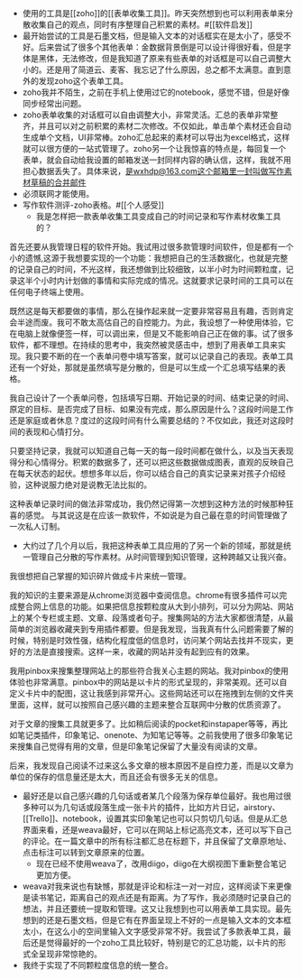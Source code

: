 - 使用的工具是[[zoho]]的[[表单收集工具]]。昨天突然想到也可以利用表单来分散收集自己的观点，同时有序整理自己积累的素材。#[[软件启发]]
- 最开始尝试的工具是石墨文档，但是输入文本的对话框实在是太小了，感受不好。后来尝试了很多个其他表单：金数据背景倒是可以设计得很好看，但是字体是黑体，无法修改，但是我知道了原来有些表单的对话框是可以自己调整大小的。还是用了简道云、麦客、我忘记了什么原因，总之都不太满意。直到意外的发现zoho这个表单工具。
- zoho我并不陌生，之前在手机上使用过它的notebook，感觉不错，但是好像同步经常出问题。
- zoho表单收集的对话框可以自由调整大小，非常灵活。汇总的表单非常整齐，并且可以对之前积累的素材二次修改。不仅如此，单击单个素材还会自动生成单个文档，UI非常棒。zoho汇总起来的素材可以导出为excel格式，这样就可以很方便的一站式管理了。zoho另一个让我惊喜的特点是，每回复一个表单，就会自动给我设置的邮箱发送一封同样内容的确认信，这样，我就不用担心数据丢失了。具体来说，是wxhdp@163.com这个邮箱里一封叫做写作素材草稿的合并邮件
- 必须联网才能使用。
- 写作软件测评-zoho表格。#[[个人感受]]
    - 我是怎样把一款表单收集工具变成自己的时间记录和写作素材收集工具的？

首先还要从我管理日程的软件开始。我试用过很多款管理时间软件，但是都有一个小的遗憾,这源于我想要实现的一个功能：我想把自己的生活数据化，也就是完整的记录自己的时间，不光这样，我还想做到比较细致，以半小时为时间颗粒度，记录这半个小时内计划做的事情和实际完成的情况。这就要求记录时间的工具可以在任何电子终端上使用。

既然这是每天都要做的事情，那么在操作起来就一定要非常容易且有趣，否则肯定会半途而废。我可不敢太高估自己的自控能力。为此，我设想了一种使用体验，它在电脑上就像便签一样，可以调出来，但是又不能影响自己正在做的事。试了很多软件，都不理想。在持续的思考中，我突然被灵感击中，想到了用表单工具来实现。我只要不断的在一个表单问卷中填写答案，就可以记录自己的表现。表单工具还有一个好处，那就是虽然填写是分散的，但是可以生成一个汇总填写结果的表格。

我自己设计了一个表单问卷，包括填写日期、开始记录的时间、结束记录的时间、原定的目标、是否完成了目标、如果没有完成，那么原因是什么？这段时间是工作还是家庭或者休息？度过的这段时间有什么需要总结的？不仅如此，我还对这段时间的表现和心情打分。

只要坚持记录，我就可以知道自己每一天的每一段时间都在做什么，以及当天表现得分和心情得分。积累的数据多了，还可以把这些数据做成图表，直观的反映自己在每天状态的起伏。想想多年以后，你可以结合自己的真实记录来对孩子介绍经验，这种说服力绝对是说教无法比拟的。

这种表单记录时间的做法非常成功，我仍然记得第一次想到这种方法的时候那种狂喜的感觉。 与其说这是在应该一款软件，不如说是为自己最在意的时间管理做了一次私人订制。
- 大约过了几个月以后，我把这种表单工具应用的了另一个新的领域，那就是统一管理自己分散的写作素材。从时间管理到知识管理，这种跨越又让我兴奋。

我很想把自己掌握的知识碎片做成卡片来统一管理。

我的知识的主要来源是从chrome浏览器中查阅信息。chrome有很多插件可以完成整合网上信息的功能。如果把信息按颗粒度从大到小排列，可以分为网站、网站上的某个专栏或主题、文章、段落或者句子。搜集网站的方法大家都很清楚，从最简单的浏览器收藏夹到专用插件都要。但是我发现，当我真有什么问题需要了解的时候，特别是时效性强，结构化程度低的信息时，访问某个网站去找并不现实，更好的方法是直接搜索。这样一来，收藏的网站并没有起到应有的效果。

我用pinbox来搜集整理网站上的那些符合我关心主题的网站。我对pinbox的使用体验也非常满意。pinbox中的网站是以卡片的形式呈现的，非常美观。还可以自定义卡片中的配图，这让我感到非常开心。这些网站还可以在拖拽到左侧的文件夹里面，这样，就可以按照自己感兴趣的主题来整合互联网中分散的优质资源了。

对于文章的搜集工具就更多了。比如稍后阅读的pocket和instapaper等等，再比如笔记类插件，印象笔记、onenote、为知笔记等等。之前我使用了很多印象笔记来搜集自己觉得有用的文章，但是印象笔记保留了大量没有阅读的文章。

后来，我发现自己阅读不过来这么多文章的根本原因不是自控力差，而是以文章为单位的保存的信息量还是太大，而且还会有很多无关的信息。

- 最好还是以自己感兴趣的几句话或者某几个段落为保存单位最好。我也用过很多种可以为几句话或段落生成一张卡片的插件，比如方片日记，airstory、[[Trello]]、notebook，设置其实印象笔记也可以只剪切几句话。但是从汇总界面来看，还是weava最好，它可以在网站上标记高亮文本，还可以写下自己的评论。在一篇文章中的所有标注都汇总在标题下，并且保留了文章原地址、点击标注可以转到文章原来的位置。
    - 现在已经不使用weava了，改用diigo，diigo在大纲视图下重新整合笔记更加方便。
- weava对我来说也有缺憾，那就是评论和标注一对一对应，这样阅读下来更像是读书笔记，距离自己的观点还是有距离。为了写作，我必须随时记录自己的想法，并且还要统一提取和管理。这又让我想到也可以用表单工具实现。最先想到的还是石墨文档，但是它有在界面呈现上不好的一点是输入文本的文本框太小，在这么小的空间里输入文字感受非常不好。我尝试了多款表单工具，最后还是觉得最好的一个zoho工具比较好，特别是它的汇总功能，以卡片的形式全呈现非常惊艳的。
- 我终于实现了不同颗粒度信息的统一整合。
